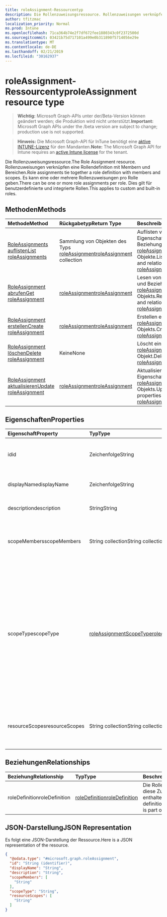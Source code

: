 ```yaml
---
title: roleAssignment-Ressourcentyp
description: Die Rollenzuweisungsressource. Rollenzuweisungen verknüpfen eine Rollendefinition mit Membern und Bereichen. Es kann eine oder mehrere Rollenzuweisungen pro Rolle geben. Dies gilt für benutzerdefinierte und integrierte Rollen.
author: tfitzmac
localization_priority: Normal
ms.prod: Intune
ms.openlocfilehash: 71ca364b74e2f7df672fee1880343c0f2372500d
ms.sourcegitcommit: 03421b75d717101a499e0b311890f5714056e29e
ms.translationtype: MT
ms.contentlocale: de-DE
ms.lasthandoff: 02/21/2019
ms.locfileid: "30162937"
---
```

# <a name="roleassignment-resource-type"></a><span data-ttu-id="766b1-106">roleAssignment-Ressourcentyp</span><span class="sxs-lookup"><span data-stu-id="766b1-106">roleAssignment resource type</span></span>

> <span data-ttu-id="766b1-107">**Wichtig:** Microsoft Graph-APIs unter der/Beta-Version können geändert werden; die Produktion wird nicht unterstützt.</span><span class="sxs-lookup"><span data-stu-id="766b1-107">**Important:** Microsoft Graph APIs under the /beta version are subject to change; production use is not supported.</span></span>

> <span data-ttu-id="766b1-108">**Hinweis:** Die Microsoft Graph-API für InTune benötigt eine [aktive INTUNE-Lizenz](https://go.microsoft.com/fwlink/?linkid=839381) für den Mandanten.</span><span class="sxs-lookup"><span data-stu-id="766b1-108">**Note:** The Microsoft Graph API for Intune requires an [active Intune license](https://go.microsoft.com/fwlink/?linkid=839381) for the tenant.</span></span>

<span data-ttu-id="766b1-109">Die Rollenzuweisungsressource.</span><span class="sxs-lookup"><span data-stu-id="766b1-109">The Role Assignment resource.</span></span> <span data-ttu-id="766b1-110">Rollenzuweisungen verknüpfen eine Rollendefinition mit Membern und Bereichen.</span><span class="sxs-lookup"><span data-stu-id="766b1-110">Role assignments tie together a role definition with members and scopes.</span></span> <span data-ttu-id="766b1-111">Es kann eine oder mehrere Rollenzuweisungen pro Rolle geben.</span><span class="sxs-lookup"><span data-stu-id="766b1-111">There can be one or more role assignments per role.</span></span> <span data-ttu-id="766b1-112">Dies gilt für benutzerdefinierte und integrierte Rollen.</span><span class="sxs-lookup"><span data-stu-id="766b1-112">This applies to custom and built-in roles.</span></span>

## <a name="methods"></a><span data-ttu-id="766b1-113">Methoden</span><span class="sxs-lookup"><span data-stu-id="766b1-113">Methods</span></span>
|<span data-ttu-id="766b1-114">Methode</span><span class="sxs-lookup"><span data-stu-id="766b1-114">Method</span></span>|<span data-ttu-id="766b1-115">Rückgabetyp</span><span class="sxs-lookup"><span data-stu-id="766b1-115">Return Type</span></span>|<span data-ttu-id="766b1-116">Beschreibung</span><span class="sxs-lookup"><span data-stu-id="766b1-116">Description</span></span>|
|:---|:---|:---|
|[<span data-ttu-id="766b1-117">RoleAssignments auflisten</span><span class="sxs-lookup"><span data-stu-id="766b1-117">List roleAssignments</span></span>](../api/intune-rbac-roleassignment-list.md)|<span data-ttu-id="766b1-118">Sammlung von Objekten des Typs [roleAssignment](../resources/intune-rbac-roleassignment.md)</span><span class="sxs-lookup"><span data-stu-id="766b1-118">[roleAssignment](../resources/intune-rbac-roleassignment.md) collection</span></span>|<span data-ttu-id="766b1-119">Auflisten von Eigenschaften und Beziehungen der [roleAssignment](../resources/intune-rbac-roleassignment.md)-Objekte.</span><span class="sxs-lookup"><span data-stu-id="766b1-119">List properties and relationships of the [roleAssignment](../resources/intune-rbac-roleassignment.md) objects.</span></span>|
|[<span data-ttu-id="766b1-120">RoleAssignment abrufen</span><span class="sxs-lookup"><span data-stu-id="766b1-120">Get roleAssignment</span></span>](../api/intune-rbac-roleassignment-get.md)|[<span data-ttu-id="766b1-121">roleAssignment</span><span class="sxs-lookup"><span data-stu-id="766b1-121">roleAssignment</span></span>](../resources/intune-rbac-roleassignment.md)|<span data-ttu-id="766b1-122">Lesen von Eigenschaften und Beziehungen des [roleAssignment](../resources/intune-rbac-roleassignment.md)-Objekts.</span><span class="sxs-lookup"><span data-stu-id="766b1-122">Read properties and relationships of the [roleAssignment](../resources/intune-rbac-roleassignment.md) object.</span></span>|
|[<span data-ttu-id="766b1-123">RoleAssignment erstellen</span><span class="sxs-lookup"><span data-stu-id="766b1-123">Create roleAssignment</span></span>](../api/intune-rbac-roleassignment-create.md)|[<span data-ttu-id="766b1-124">roleAssignment</span><span class="sxs-lookup"><span data-stu-id="766b1-124">roleAssignment</span></span>](../resources/intune-rbac-roleassignment.md)|<span data-ttu-id="766b1-125">Erstellen eines neuen [roleAssignment](../resources/intune-rbac-roleassignment.md)-Objekts.</span><span class="sxs-lookup"><span data-stu-id="766b1-125">Create a new [roleAssignment](../resources/intune-rbac-roleassignment.md) object.</span></span>|
|[<span data-ttu-id="766b1-126">RoleAssignment löschen</span><span class="sxs-lookup"><span data-stu-id="766b1-126">Delete roleAssignment</span></span>](../api/intune-rbac-roleassignment-delete.md)|<span data-ttu-id="766b1-127">Keine</span><span class="sxs-lookup"><span data-stu-id="766b1-127">None</span></span>|<span data-ttu-id="766b1-128">Löscht ein [roleAssignment](../resources/intune-rbac-roleassignment.md)-Objekt.</span><span class="sxs-lookup"><span data-stu-id="766b1-128">Deletes a [roleAssignment](../resources/intune-rbac-roleassignment.md).</span></span>|
|[<span data-ttu-id="766b1-129">RoleAssignment aktualisieren</span><span class="sxs-lookup"><span data-stu-id="766b1-129">Update roleAssignment</span></span>](../api/intune-rbac-roleassignment-update.md)|[<span data-ttu-id="766b1-130">roleAssignment</span><span class="sxs-lookup"><span data-stu-id="766b1-130">roleAssignment</span></span>](../resources/intune-rbac-roleassignment.md)|<span data-ttu-id="766b1-131">Aktualisieren der Eigenschaften eines [roleAssignment](../resources/intune-rbac-roleassignment.md)-Objekts.</span><span class="sxs-lookup"><span data-stu-id="766b1-131">Update the properties of a [roleAssignment](../resources/intune-rbac-roleassignment.md) object.</span></span>|

## <a name="properties"></a><span data-ttu-id="766b1-132">Eigenschaften</span><span class="sxs-lookup"><span data-stu-id="766b1-132">Properties</span></span>
|<span data-ttu-id="766b1-133">Eigenschaft</span><span class="sxs-lookup"><span data-stu-id="766b1-133">Property</span></span>|<span data-ttu-id="766b1-134">Typ</span><span class="sxs-lookup"><span data-stu-id="766b1-134">Type</span></span>|<span data-ttu-id="766b1-135">Beschreibung</span><span class="sxs-lookup"><span data-stu-id="766b1-135">Description</span></span>|
|:---|:---|:---|
|<span data-ttu-id="766b1-136">id</span><span class="sxs-lookup"><span data-stu-id="766b1-136">id</span></span>|<span data-ttu-id="766b1-137">Zeichenfolge</span><span class="sxs-lookup"><span data-stu-id="766b1-137">String</span></span>|<span data-ttu-id="766b1-138">Schlüssel der Entität</span><span class="sxs-lookup"><span data-stu-id="766b1-138">Key of the entity.</span></span> <span data-ttu-id="766b1-139">Er ist schreibgeschützt und wird automatisch generiert.</span><span class="sxs-lookup"><span data-stu-id="766b1-139">This is read-only and automatically generated.</span></span>|
|<span data-ttu-id="766b1-140">displayName</span><span class="sxs-lookup"><span data-stu-id="766b1-140">displayName</span></span>|<span data-ttu-id="766b1-141">Zeichenfolge</span><span class="sxs-lookup"><span data-stu-id="766b1-141">String</span></span>|<span data-ttu-id="766b1-142">Der Anzeigename der Rollenzuweisung.</span><span class="sxs-lookup"><span data-stu-id="766b1-142">The display or friendly name of the role Assignment.</span></span>|
|<span data-ttu-id="766b1-143">description</span><span class="sxs-lookup"><span data-stu-id="766b1-143">description</span></span>|<span data-ttu-id="766b1-144">String</span><span class="sxs-lookup"><span data-stu-id="766b1-144">String</span></span>|<span data-ttu-id="766b1-145">Beschreibung der Rollenzuweisung.</span><span class="sxs-lookup"><span data-stu-id="766b1-145">Description of the Role Assignment.</span></span>|
|<span data-ttu-id="766b1-146">scopeMembers</span><span class="sxs-lookup"><span data-stu-id="766b1-146">scopeMembers</span></span>|<span data-ttu-id="766b1-147">String collection</span><span class="sxs-lookup"><span data-stu-id="766b1-147">String collection</span></span>|<span data-ttu-id="766b1-148">Liste der IDs der Rollenbereichsmitglieder-Sicherheitsgruppen.</span><span class="sxs-lookup"><span data-stu-id="766b1-148">List of ids of role scope member security groups.</span></span>  <span data-ttu-id="766b1-149">Dies sind IDs aus Azure Active Directory.</span><span class="sxs-lookup"><span data-stu-id="766b1-149">These are IDs from Azure Active Directory.</span></span>|
|<span data-ttu-id="766b1-150">scopeType</span><span class="sxs-lookup"><span data-stu-id="766b1-150">scopeType</span></span>|[<span data-ttu-id="766b1-151">roleAssignmentScopeType</span><span class="sxs-lookup"><span data-stu-id="766b1-151">roleAssignmentScopeType</span></span>](../resources/intune-rbac-roleassignmentscopetype.md)|<span data-ttu-id="766b1-152">Gibt den Typ des Bereichs für eine Rollenzuweisung an.</span><span class="sxs-lookup"><span data-stu-id="766b1-152">Specifies the type of scope for a Role Assignment.</span></span> <span data-ttu-id="766b1-153">Der Standardtyp "ResourceScope" ermöglicht die Zuweisung von ResourceScopes.</span><span class="sxs-lookup"><span data-stu-id="766b1-153">Default type 'ResourceScope' allows assignment of ResourceScopes.</span></span> <span data-ttu-id="766b1-154">Für "allDevices", "AllLicensedUsers" und "AllDevicesAndLicensedUsers" sollte die ResourceScopes-Eigenschaft leer bleiben.</span><span class="sxs-lookup"><span data-stu-id="766b1-154">For 'AllDevices', 'AllLicensedUsers', and 'AllDevicesAndLicensedUsers', the ResourceScopes property should be left empty.</span></span> <span data-ttu-id="766b1-155">Mögliche Werte: `resourceScope`, `allDevices`, `allLicensedUsers`, `allDevicesAndLicensedUsers`.</span><span class="sxs-lookup"><span data-stu-id="766b1-155">Possible values are: `resourceScope`, `allDevices`, `allLicensedUsers`, `allDevicesAndLicensedUsers`.</span></span>|
|<span data-ttu-id="766b1-156">resourceScopes</span><span class="sxs-lookup"><span data-stu-id="766b1-156">resourceScopes</span></span>|<span data-ttu-id="766b1-157">String collection</span><span class="sxs-lookup"><span data-stu-id="766b1-157">String collection</span></span>|<span data-ttu-id="766b1-158">Liste der IDs der Rollenbereichsmitglieder-Sicherheitsgruppen.</span><span class="sxs-lookup"><span data-stu-id="766b1-158">List of ids of role scope member security groups.</span></span>  <span data-ttu-id="766b1-159">Dies sind IDs aus Azure Active Directory.</span><span class="sxs-lookup"><span data-stu-id="766b1-159">These are IDs from Azure Active Directory.</span></span>|

## <a name="relationships"></a><span data-ttu-id="766b1-160">Beziehungen</span><span class="sxs-lookup"><span data-stu-id="766b1-160">Relationships</span></span>
|<span data-ttu-id="766b1-161">Beziehung</span><span class="sxs-lookup"><span data-stu-id="766b1-161">Relationship</span></span>|<span data-ttu-id="766b1-162">Typ</span><span class="sxs-lookup"><span data-stu-id="766b1-162">Type</span></span>|<span data-ttu-id="766b1-163">Beschreibung</span><span class="sxs-lookup"><span data-stu-id="766b1-163">Description</span></span>|
|:---|:---|:---|
|<span data-ttu-id="766b1-164">roleDefinition</span><span class="sxs-lookup"><span data-stu-id="766b1-164">roleDefinition</span></span>|[<span data-ttu-id="766b1-165">roleDefinition</span><span class="sxs-lookup"><span data-stu-id="766b1-165">roleDefinition</span></span>](../resources/intune-rbac-roledefinition.md)|<span data-ttu-id="766b1-166">Die Rollendefinition, in der diese Zuweisung enthalten ist.</span><span class="sxs-lookup"><span data-stu-id="766b1-166">Role definition this assignment is part of.</span></span>|

## <a name="json-representation"></a><span data-ttu-id="766b1-167">JSON-Darstellung</span><span class="sxs-lookup"><span data-stu-id="766b1-167">JSON Representation</span></span>
<span data-ttu-id="766b1-168">Es folgt eine JSON-Darstellung der Ressource.</span><span class="sxs-lookup"><span data-stu-id="766b1-168">Here is a JSON representation of the resource.</span></span>
<!-- {
  "blockType": "resource",
  "keyProperty": "id",
  "@odata.type": "microsoft.graph.roleAssignment"
}
-->
``` json
{
  "@odata.type": "#microsoft.graph.roleAssignment",
  "id": "String (identifier)",
  "displayName": "String",
  "description": "String",
  "scopeMembers": [
    "String"
  ],
  "scopeType": "String",
  "resourceScopes": [
    "String"
  ]
}
```




